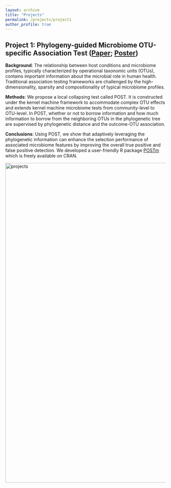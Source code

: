 ```yaml
---
layout: archive
title: "Projects"
permalink: /projects/project1
author_profile: true
---
```


## Project 1: Phylogeny-guided Microbiome OTU-specific Association Test ([Paper](https://microbiomejournal.biomedcentral.com/articles/10.1186/s40168-022-01266-3); [Poster](http://hczdavid.github.io/files/JSM_post.pdf))

**Background**: The relationship between host conditions and microbiome profiles, typically characterized by operational taxonomic units (OTUs), contains important information about the microbial role in human health. Traditional association testing frameworks are challenged by the high-dimensionality, sparsity and compositionality of typical microbiome profiles.

**Methods**: We propose a local collapsing test called POST. It is constructed under the kernel machine framework to accommodate complex OTU effects and extends kernel machine microbiome tests from community-level to OTU-level. In POST, whether or not to borrow information and how much information to borrow from the neighboring OTUs in the phylogenetic tree are supervised by phylogenetic distance and the outcome-OTU association.

**Conclusions**: Using POST, we show that adaptively leveraging the phylogenetic information can enhance the selection performance of associated microbiome features by improving the overall true positive and false positive detection. We developed a user-friendly R package [POSTm](https://cran.r-project.org/web/packages/POSTm/index.html) which is freely available on CRAN.


<img src="http://hczdavid.github.io/images/project1.png" alt="projects" width="1000"/>









